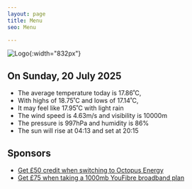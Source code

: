 ```yaml
---
layout: page
title: Menu
seo: Menu

---
```


![Logo](/images/logo.jpg){:width="832px"}

<!-- weather_marker starts -->
## On Sunday, 20 July 2025

- The average temperature today is 17.86˚C,
- With highs of 18.75˚C and lows of 17.14˚C,
- It may feel like 17.95˚C with light rain
- The wind speed is 4.63m/s and visibility is 10000m
- The pressure is 997hPa and humidity is 86%
- The sun will rise at 04:13 and set at 20:15

<!-- weather_marker ends -->

## Sponsors

- [Get £50 credit when switching to Octopus Energy](https://bit.ly/3oD1nnS)
- [Get £75 when taking a 1000mb YouFibre broadband plan](https://aklam.io/91zWhU?)
